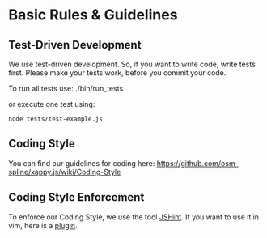 Basic Rules & Guidelines
========================

Test-Driven Development
-----------------------

We use test-driven development. So, if you want to write code, write tests first.
Please make your tests work, before you commit your code.

To run all tests use:
    ./bin/run_tests

or execute one test using:

    node tests/test-example.js

Coding Style
-------------

You can find our guidelines for coding here:
https://github.com/osm-spline/xappy.js/wiki/Coding-Style

Coding Style Enforcement
------------------------

To enforce our Coding Style, we use the tool
[JSHint](https://github.com/jshint/jshint/).
If you want to use it in vim, here is a
[plugin](https://github.com/vim-scripts/jshint.vim).


